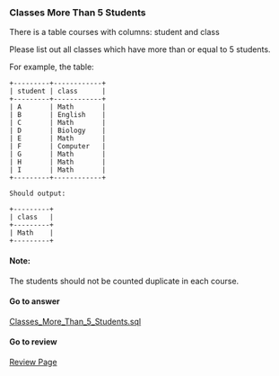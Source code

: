 ### Classes More Than 5 Students


There is a table courses with columns: student and class

Please list out all classes which have more than or equal to 5 students.

For example, the table:

```
+---------+------------+
| student | class      |
+---------+------------+
| A       | Math       |
| B       | English    |
| C       | Math       |
| D       | Biology    |
| E       | Math       |
| F       | Computer   |
| G       | Math       |
| H       | Math       |
| I       | Math       |
+---------+------------+

Should output:

+---------+
| class   |
+---------+
| Math    |
+---------+
```

#### Note:

The students should not be counted duplicate in each course.

####  Go to answer

[Classes_More_Than_5_Students.sql](https://github.com/Kelv1nYu/LeetCode_Practices/blob/master/Code/Classes_More_Than_5_Students.sql)

#### Go to review

[Review Page](https://github.com/Kelv1nYu/LeetCode_Practices/blob/master/ReviewPage.md)